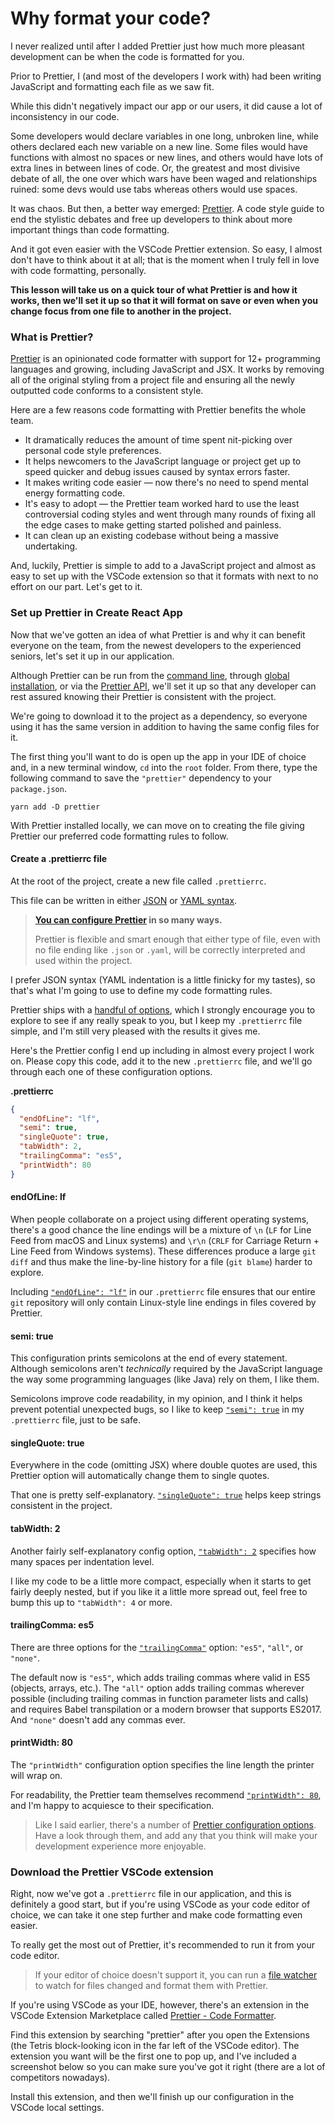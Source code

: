 # Why format your code?

I never realized until after I added Prettier just how much more pleasant development can be when the code is formatted for you.

Prior to Prettier, I (and most of the developers I work with) had been writing JavaScript and formatting each file as we saw fit.

While this didn't negatively impact our app or our users, it did cause a lot of inconsistency in our code.

Some developers would declare variables in one long, unbroken line, while others declared each new variable on a new line. Some files would have functions with almost no spaces or new lines, and others would have lots of extra lines in between lines of code. Or, the greatest and most divisive debate of all, the one over which wars have been waged and relationships ruined: some devs would use tabs whereas others would use spaces.

It was chaos. But then, a better way emerged: [Prettier](https://prettier.io/). A code style guide to end the stylistic debates and free up developers to think about more important things than code formatting.

And it got even easier with the VSCode Prettier extension. So easy, I almost don't have to think about it at all; that is the moment when I truly fell in love with code formatting, personally.

**This lesson will take us on a quick tour of what Prettier is and how it works, then we'll set it up so that it will format on save or even when you change focus from one file to another in the project.**

### What is Prettier?

[Prettier](https://prettier.io/docs/en/index.html) is an opinionated code formatter with support for 12+ programming languages and growing, including JavaScript and JSX. It works by removing all of the original styling from a project file and ensuring all the newly outputted code conforms to a consistent style.

Here are a few reasons code formatting with Prettier benefits the whole team.

- It dramatically reduces the amount of time spent nit-picking over personal code style preferences.
- It helps newcomers to the JavaScript language or project get up to speed quicker and debug issues caused by syntax errors faster.
- It makes writing code easier — now there's no need to spend mental energy formatting code.
- It's easy to adopt — the Prettier team worked hard to use the least controversial coding styles and went through many rounds of fixing all the edge cases to make getting started polished and painless.
- It can clean up an existing codebase without being a massive undertaking.

And, luckily, Prettier is simple to add to a JavaScript project and almost as easy to set up with the VSCode extension so that it formats with next to no effort on our part. Let's get to it.

### Set up Prettier in Create React App

Now that we've gotten an idea of what Prettier is and why it can benefit everyone on the team, from the newest developers to the experienced seniors, let's set it up in our application.

Although Prettier can be run from the [command line](https://prettier.io/docs/en/cli.html), through [global installation](https://prettier.io/docs/en/install.html), or via the [Prettier API](https://prettier.io/docs/en/api.html), we'll set it up so that any developer can rest assured knowing their Prettier is consistent with the project.

We're going to download it to the project as a dependency, so everyone using it has the same version in addition to having the same config files for it.

The first thing you'll want to do is open up the app in your IDE of choice and, in a new terminal window, `cd` into the `root` folder. From there, type the following command to save the `"prettier"` dependency to your `package.json`.

```shell
yarn add -D prettier
```

With Prettier installed locally, we can move on to creating the file giving Prettier our preferred code formatting rules to follow.

#### Create a .prettierrc file

At the root of the project, create a new file called `.prettierrc`.

This file can be written in either [JSON](https://www.w3schools.com/js/js_json_syntax.asp) or [YAML syntax](https://docs.ansible.com/ansible/latest/reference_appendices/YAMLSyntax.html).

> **[You can configure Prettier](https://prettier.io/docs/en/configuration.html) in so many ways.**
>
> Prettier is flexible and smart enough that either type of file, even with no file ending like `.json` or `.yaml`, will be correctly interpreted and used within the project.

I prefer JSON syntax (YAML indentation is a little finicky for my tastes), so that's what I'm going to use to define my code formatting rules.

Prettier ships with a [handful of options](https://prettier.io/docs/en/options.html), which I strongly encourage you to explore to see if any really speak to you, but I keep my `.prettierrc` file simple, and I'm still very pleased with the results it gives me.

Here's the Prettier config I end up including in almost every project I work on. Please copy this code, add it to the new `.prettierrc` file, and we'll go through each one of these configuration options.

**.prettierrc**

```json
{
  "endOfLine": "lf",
  "semi": true,
  "singleQuote": true,
  "tabWidth": 2,
  "trailingComma": "es5",
  "printWidth": 80
}
```

#### endOfLine: lf

When people collaborate on a project using different operating systems, there's a good chance the line endings will be a mixture of `\n` (`LF` for Line Feed from macOS and Linux systems) and `\r\n` (`CRLF` for Carriage Return + Line Feed from Windows systems). These differences produce a large `git diff` and thus make the line-by-line history for a file (`git blame`) harder to explore.

Including [`"endOfLine": "lf"`](https://prettier.io/docs/en/options.html#end-of-line) in our `.prettierrc` file ensures that our entire `git` repository will only contain Linux-style line endings in files covered by Prettier.

#### semi: true

This configuration prints semicolons at the end of every statement. Although semicolons aren't _technically_ required by the JavaScript language the way some programming languages (like Java) rely on them, I like them.

Semicolons improve code readability, in my opinion, and I think it helps prevent potential unexpected bugs, so I like to keep [`"semi": true`](https://prettier.io/docs/en/options.html#semicolons) in my `.prettierrc` file, just to be safe.

#### singleQuote: true

Everywhere in the code (omitting JSX) where double quotes are used, this Prettier option will automatically change them to single quotes.

That one is pretty self-explanatory. [`"singleQuote": true`](https://prettier.io/docs/en/options.html#quotes) helps keep strings consistent in the project.

#### tabWidth: 2

Another fairly self-explanatory config option, [`"tabWidth": 2`](https://prettier.io/docs/en/options.html#tab-width) specifies how many spaces per indentation level.

I like my code to be a little more compact, especially when it starts to get fairly deeply nested, but if you like it a little more spread out, feel free to bump this up to `"tabWidth": 4` or more.

#### trailingComma: es5

There are three options for the [`"trailingComma"`](https://prettier.io/docs/en/options.html#trailing-commas) option: `"es5"`, `"all"`, or `"none"`.

The default now is `"es5"`, which adds trailing commas where valid in ES5 (objects, arrays, etc.). The `"all"` option adds trailing commas wherever possible (including trailing commas in function parameter lists and calls) and requires Babel transpilation or a modern browser that supports ES2017. And `"none"` doesn't add any commas ever.

#### printWidth: 80

The `"printWidth"` configuration option specifies the line length the printer will wrap on.

For readability, the Prettier team themselves recommend [`"printWidth": 80`](https://prettier.io/docs/en/options.html#print-width), and I'm happy to acquiesce to their specification.

> Like I said earlier, there's a number of [Prettier configuration options](https://prettier.io/docs/en/options.html). Have a look through them, and add any that you think will make your development experience more enjoyable.

### Download the Prettier VSCode extension

Right, now we've got a `.prettierrc` file in our application, and this is definitely a good start, but if you're using VSCode as your code editor of choice, we can take it one step further and make code formatting even easier.

To really get the most out of Prettier, it's recommended to run it from your code editor.

> If your editor of choice doesn't support it, you can run a [file watcher](https://prettier.io/docs/en/watching-files.html) to watch for files changed and format them with Prettier.

If you're using VSCode as your IDE, however, there's an extension in the VSCode Extension Marketplace called [Prettier - Code Formatter](https://marketplace.visualstudio.com/items?itemName=esbenp.prettier-vscode).

Find this extension by searching "prettier" after you open the Extensions (the Tetris block-looking icon in the far left of the VSCode editor). The extension you want will be the first one to pop up, and I've included a screenshot below so you can make sure you've got it right (there are a lot of competitors nowadays).

Install this extension, and then we'll finish up our configuration in the VSCode local settings.